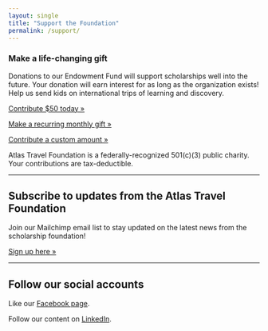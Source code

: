 ```yaml
---
layout: single
title: "Support the Foundation"
permalink: /support/
---
```



<!-- HTML Meta Tags -->
<meta name="description" content="Topeka-based organization established in 2024 to support academic study abroad through travel scholarships to eligible Shawnee County Students.">

<!-- Facebook Meta Tags -->
<meta property="og:url" content="https://atlastravelfoundation.org/support/">
<meta property="og:type" content="website">
<meta property="og:title" content="Support the Foundation">
<meta property="og:description" content="Topeka-based organization established in 2024 to support academic study abroad through travel scholarships to eligible Shawnee County Students.">
<meta property="og:image" content="https://atlastravelfoundation.org/assets/stamp-logo.jpg">

<!-- Twitter Meta Tags -->
<meta name="twitter:card" content="summary_large_image">
<meta property="twitter:domain" content="atlastravelfoundation.org">
<meta property="twitter:url" content="https://atlastravelfoundation.org/support/">
<meta name="twitter:title" content="Support the Foundation">
<meta name="twitter:description" content="Topeka-based organization established in 2024 to support academic study abroad through travel scholarships to eligible Shawnee County Students.">
<meta name="twitter:image" content="https://atlastravelfoundation.org/assets/stamp-logo.jpg">

<!-- Meta Tags Generated via https://www.opengraph.xyz -->




### Make a life-changing gift

Donations to our Endowment Fund will support scholarships well into the future. 
Your donation will earn interest for as long as the organization exists!
Help us send kids on international trips of learning and discovery. 

<a href="https://donate.stripe.com/aFa4gz5lTa4peTyeDA2Fa00">Contribute $50 today &raquo;</a>

<a href="https://buy.stripe.com/4gM4gzbKha4p26M8fc2Fa01">Make a recurring monthly gift &raquo;</a>

<a href="https://www.paypal.com/ncp/payment/VZVYWPRG9N4AN">Contribute a custom amount &raquo;</a>

Atlas Travel Foundation is a federally-recognized 501(c)(3) public charity. Your contributions are tax-deductible.

<!-- We accept these methods: Cash, check, credit, debit, Paypal, Venmo, Cashapp, ApplePay, GooglePay, AmazonPay, or other contributions. 
Please contact us at hello at atlastravelfoundation dot org if you would like to give cash, a check, or donation of assets or property. -->


---

## Subscribe to updates from the Atlas Travel Foundation

Join our Mailchimp email list to stay updated on the latest news from the scholarship foundation!

<a href="https://mailchi.mp/8e010a4ececd/subscribe">Sign up here &raquo;</a>


---

## Follow our social accounts

Like our <a href="https://www.facebook.com/people/Atlas-Travel-Foundation/61577091345851/#">Facebook page</a>. 

Follow our content on <a href="https://www.linkedin.com/company/atlas-travel-foundation/">LinkedIn</a>.
